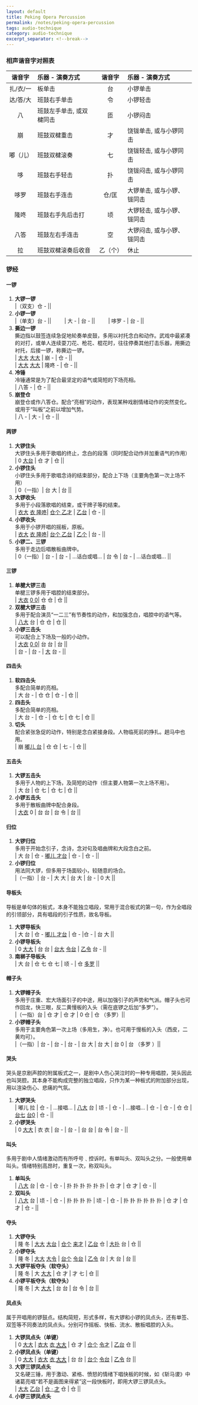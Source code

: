 ```yaml
---
layout: default
title: Peking Opera Percussion
permalink: /notes/peking-opera-percussion
tags: audio-technique 
category: audio-technique
excerpt_separator: <!--break-->
---
```


<!--break-->  

### 相声谐音字对照表

| 谐音字   | 乐器 - 演奏方式                 | 谐音字   | 乐器 - 演奏方式                 |
| :------: | :------------------------------ | :------: | :------------------------------ |
| 扎/衣/一 | 板单击                          | 台       | 小锣单击                        |
| 达/答/大 | 班鼓右手单击                    | 令       | 小锣轻击                        |
| 八       | 班鼓左手单击, 或双楗同击        | 匝       | 小锣闷击                        |
| 崩       | 班鼓双楗重击                    | 才       | 饶钹单击, 或与小锣同击          |
| 嘟（儿） | 班鼓双楗滚奏                    | 七       | 饶钹轻击, 或与小锣同击          |
| 哆       | 班鼓右手轻击                    | 扑       | 饶钹闷击, 或与小锣同击          |
| 哆罗     | 班鼓右手连击                    | 仓/匡    | 大锣单击, 或与小锣、钹同击      |
| 隆咚     | 班鼓右手先后击打                | 顷       | 大锣轻击, 或与小锣、钹同击      |
| 八答     | 班鼓左右手连击                  | 空       | 大锣闷击, 或与小锣、钹同击      |
| 拉       | 班鼓双楗滚奏后收音              | 乙（个） | 休止                            |
  

### 锣经

#### 一锣
1. **大锣一锣**  
|（双支）仓 - ||
2. **小锣一锣**  
|（单支）台 - || &emsp;&emsp; | 大 - | 台 - || &emsp;&emsp; | 哆罗 - | 台 - ||
3. **撕边一锣**  
撕边指以鼓签连续急促地轮奏单皮鼓，多用以衬托念白和动作。武戏中最紧凑的对打，或单人连续耍刀花、枪花、棍花时，往往停奏其他打击乐器，用撕边衬托，后接一锣，称撕边一锣。  
| <u>大大</u> <u>大大</u> |  崩 - | 仓 - ||  
| <u>大大</u> <u>大大</u> |  隆咚 - | 仓 - ||
4. **冷锤**  
冷锤通常是为了配合最坚定的语气或简短的下场亮相。  
| 八答 - | 仓 - ||
5. **崩登仓**  
崩登仓或作八答仓。配合“亮相”的动作，表现某种戏剧情绪动作的突然变化。或用于“叫板”之前以增加气势。  
| 八 - | 大 - | 仓 - ||
  
#### 两锣
1. **大锣住头**  
大锣住头多用于歌唱的终止，念白的段落（同时配合动作并加重语气的作用）  
| 0 <u>大台</u> | 仓 才 | 仓 ||
2. **小锣住头**  
小锣住头多用于歌唱念诗的结束部分，配合上下场（主要角色第一次上场不用）  
| 0（一指）| 台 大 | 台 ||
3. **大锣收头**  
多用于小段落歌唱的结束，或干牌子等的结束。  
| <u>衣大</u> <u>衣 隆咚</u>| <u>仓个 乙才</u> | <u>乙台</u> | 仓 - ||
4. **小锣收头**  
多用于小锣开唱的摇板，原板。  
| <u>衣大</u> <u>衣 隆咚</u>| <u>台个 乙台</u> | <u>乙个</u> | 台 - ||
5. **小锣二、三锣**  
多用于走边后唱散板曲牌中。  
| 0（一指）| 台 - | 台 - | ...话白或唱... | 台 令 | 台 - | ...话白或唱... ||
  
#### 三锣
1. **单楗大锣三击**  
单楗三锣多用于唱腔的结束部分。  
| <u>大衣</u> <u>0 0</u>| 仓 仓 | 仓  ||
2. **双楗大锣三击**  
多用于配合演员“一二三”有节奏性的动作，和加强念白，唱腔中的语气等。  
| <u>八大</u> 台 | 仓 仓 | 仓 ||
3. **小锣三击头**  
可以配合上下场及一般的小动作。  
| <u>大衣</u> <u>0 0</u>| 台 台 | 台 ||  
| 台 - | 台 - | <u>大</u> 台 - ||
  
#### 四击头
1. **软四击头**  
多配合简单的亮相。  
| 大 台 - | 仓 仓 | 仓 - | 仓 ||
2. **四击头**  
多配合简单的亮相。  
| 大 台 - | 仓 - | 仓 七 | 仓 七 | 仓 ||
3. **切头**  
配合紧张急促的动作，特别是念白紧接身段。人物临死前的挣扎。趟马中也用。  
| 崩 <u>嘟儿 台</u> | 仓  仓 | 七 - | 仓 ||
  
#### 五击头
1. **大锣五击头**  
多用于人物的上下场，及简短的动作（但主要人物第一次上场不用）。  
| 大 台 | 仓 七 | 仓 七 | 仓 ||
2. **小锣五击头**  
多用于散板曲牌中配合身段。  
| <u>大衣</u> 0 | 台 台 | 台 令 | 台 ||
  
#### 归位
1. **大锣归位**  
多用于开始念引子，念诗，念对句及唱曲牌和大段念白之前。  
| 大 台 | 仓 - <u>嘟儿 才台</u> | 仓 - | 仓 - ||
2. **小锣归位**  
用法同大锣，但多用于场面较小，较随意的场合。  
|（一指）| 台 - | 大 大 | 台 大 | 台 - | 0 大 ||
  
#### 导板头
导板是单句体的板式，本身不能独立唱段，常用于混合板式的第一句，作为全唱段的引领部分，具有唱段的引子性质，故名导板。  
1. **大锣导板头**  
| 大 台 | 仓 - <u>嘟儿 才台</u> | 仓 - |仓 - | 台 大 ||
2. **小锣导板头**  
| 0 <u>大大</u> | 台 台 | <u>台大</u> <u>令台</u> | <u>乙令</u> 台 - ||
3. **南梆子导板头**  
| 大 台 | 仓 七 仓 七 | 顷 - | 仓 <u>多罗</u> ||
  
#### 帽子头
1. **大锣帽子头**  
多用于庄重、宏大场面引子的中途，用以加强引子的声势和气派。帽子头也可作回龙，快三眼，反二黄慢板的入头（需在底锣之后加“多罗”）。  
|（一指）台 | 仓 才 | 仓 才 | 0 仓 | 仓 （多罗）||
2. **小锣帽子头**  
多用于主要角色第一次上场（多用生，净）。也可用于慢板的入头（西皮，二黄均可）。  
|（一指）| 台 - | 台 - | 台 - | 台 大 | 台 大 | 台 0 | 台 （多罗 ）||
  
#### 哭头  
哭头是京剧声腔的附属板式之一，是剧中人伤心哭泣时的一种专用唱腔，哭头因此也叫哭腔。其本身不能构成完整的独立唱段，只作为某一种板式的附加部分出现，用以渲染伤心、悲痛的气氛。  
1. **大锣哭头**  
| 嘟儿 拉 | 仓 - | ...接唱... | <u>八大</u> 台  | 顷 - | 仓 - | ...接唱... | 仓 - | 仓 - | 仓 仓 | <u>台七</u> <u>台0</u> | 仓 - ||
2. **小锣哭头**  
| 0 <u>大大</u> | 衣 衣 | 台 - | 台 - | 台 台 | 台 令 | 台 - ||
  
#### 叫头  
多用于剧中人情绪激动而有所呼号﹑控诉时。有单叫头、双叫头之分。一般使用单叫头。情绪特别高昂时，重复一次，称双叫头。
1. **单叫头**  
| <u>八大</u> 台 | 仓 - | 仓 - | 扑 扑 扑 扑 扑 扑 | 仓 才 | 仓 才 | 仓 - ||
2. **双叫头**  
| <u>八大</u> 台 | 顷 - | 仓 - | 扑 扑 扑 扑 | 顷 - | 仓 - | 扑 扑 扑 扑 扑 扑 | 仓 才 | 仓 才 | 仓 - ||
  
#### 夺头
1. **大锣夺头**  
| 隆 冬 | <u>大大</u> <u>大台</u> | <u>仓个</u> <u>来才</u> | <u>乙台</u> 仓 | <u>大扑</u> 台 | 仓 ||
2. **小锣夺头**  
| 隆 冬 | <u>大大</u> <u>大令</u> | <u>台个</u> <u>令台</u> | <u>乙令</u> 台 | 大 台 | 台 ||
3. **大锣平板夺头（软夺头）**  
| 隆 冬 | 大 <u>大大</u> | 仓 才 | 才 七 | 仓 || 
4. **小锣平板夺头（软夺头）**  
| 隆 冬 | 大 <u>大大</u> | 台 台 | 台 令 | 台 ||
  
#### 凤点头
属于开唱用的锣鼓点。结构简短，形式多样，有大锣和小锣的凤点头，还有单签、双签等不同奏法的凤点头。分别可作摇板、快板、流水、散板唱腔的入头。  
1. **大锣凤点头（单键）**  
| 0 <u>大大</u> | <u>衣大</u> <u>衣 <span style="border-bottom:1px solid black;">大大</span></u> | 仓 才 | <u>仓个</u> <u>令才</u> | <u>乙台</u> 仓 ||
2. **小锣凤点头（单键）**  
| 0 <u>大大</u> | <u>衣大</u> <u>衣 <span style="border-bottom:1px solid black;">大大</span></u> | 台 台 | <u>台个</u> <u>令台</u> | <u>乙令</u> 台 ||
3. **大锣三锣凤点头**  
又名硬三锤，用于激动、紧格、愤怒的情绪下唱快板的时候，如《斩马谡》中诸葛亮唱“若不是画图来得紧”这一段快板时，即用大锣三锣凤点头。  
| <u>大大</u> <u>乙台</u> | <u>仓 · <span style="border-bottom:1px solid black;">才</span></u> 仓 | 仓 ||
4. **小锣三锣凤点头**
